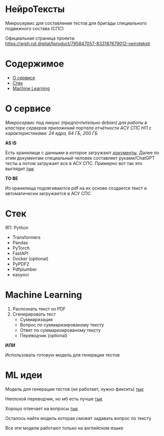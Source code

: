 # НейроТексты
Микросервис для составления тестов для бригады специального подвижного состава (СПС)

Официальная страница проекта: https://wish.rut.digital/tproduct/795847057-833187679012-neiroteksti

# Содержимое
- [О сервисе](#о-сервисе)
- [Стек](#стек)
- [Machine Learning](#machine-learning)

# О сервисе
*Микросервис под линукс (предпочтительно debian) для работы в кластере серверов приложений портала отчётности АСУ СПС НП с характеристиками: 24 ядра, 64 ГБ, 200 ГБ*

**AS IS**

Есть хранилище с данными в которое загружают [документы](https://drive.google.com/file/d/15yn1O_j-OSAQzrxV7L6M3a_bGqlgygM5/view?usp=drive_link). Далее по этим документам специальный человек составляет руками/ChatGPT тесты а потом загружает все в АСУ СПС. Примерно вот так это выглядит [тык](https://drive.google.com/file/d/1dQ4vWZLzzHfbaKpxuZpZKTcaF6mc9yOF/view?usp=drive_link)

**TO BE**

Из хранилища подлягиваются pdf на их основе создается текст и автоматически загружается в АСУ СПС

# Стек
ЯП: Python
* Transformers
* Pandas
* PyTorch
* FastAPI 
* Docker (optional)
* PyPDF2
* Pdfplumber
* easyocr

# Machine Learning
1. Распознать текст из PDF
2. Сгенерировать тест
   * Суммаризация
   * Вопрос по суммаризированому тексту
   * Ответ по суммаризированому тексту
   * Переводчик (optional)
   
**ИЛИ**

Использовать готовую модель для генерации тестов

# ML идеи
Модель для генерации тестов (не работает, нужно фиксить) [тык](https://huggingface.co/valhalla/t5-small-qg-hl)

Неплохой переводчик, но мб есть лучше [тык](https://huggingface.co/deepset/roberta-base-squad2)

Хорошо отвечает на вопросы [тык](https://huggingface.co/Helsinki-NLP/opus-mt-ru-en)

Осталось найти модель которая сможет задавать вопрос по тексту

Все эти модели работают только на английском языке
   
